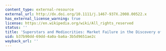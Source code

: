 ```yaml
---
content_type: external-resource
external_url: http://dx.doi.org/10.1111/j.1467-937X.2008.00522.x
has_external_license_warning: true
license: https://en.wikipedia.org/wiki/All_rights_reserved
status: ''
title: 'Superstars and Mediocrities: Market Failure in the Discovery of Talent'
uid: b37b90dd-69dd-4a0a-ba6a-3b5d9651ae2c
wayback_url: ''
---
```

